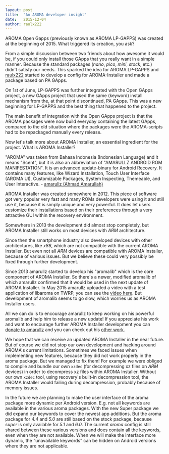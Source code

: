 ```yaml
---
layout: post
title:  "An AROMA developer insight"
date:   2015-12-04
author: raulx222
---
```

AROMA Open Gapps (previously known as AROMA LP-GAPPS) was created at the beginning of 2015. What triggered its creation, you ask?

From a simple discussion between two friends about how awesome it would be, if you could only install those GApps that you really want in a simple manner. Because the standard packages (*nano*, *pico*, *mini*, *stock*, etc.) didn't satisfy our needs. This sparked the idea for AROMA LP-GAPPS and [raulx222](https://github.com/raulpetru) started to develop a config for AROMA-Installer and made a package based on PA GApps.

On 1st of June, LP-GAPPS was further integrated with the Open GApps project, a new GApps project that used the same (keyword) install mechanism from the, at that point discontinued, PA GApps. This was a new beginning for LP-GAPPS and the best thing that happened to the project.

The main benefit of integration with the Open GApps project is that the AROMA packages were now build everyday containing the latest GApps, compared to the old situation where the packages were the AROMA-scripts had to be repackaged manually every release.

Now let's talk more about AROMA Installer, an essential ingredient for the project. What is AROMA Installer?

"AROMA" was taken from Bahasa Indonesia (Indonesian Language) and it means "Scent", but it is also an abbreviation of "AMARULLZ ANDROID ROM MANIFESTATION". It is an advanced update-binary for Android Recovery. It contains many features, like Wizard Installation, Touch User Interface (AROMA UI), Customizable Packages, System Inspecting, Themeable, and User Interactive. - [amarullz (Ahmad Amarullah)](https://github.com/amarullz)

AROMA Installer was created somewhere in 2012. This piece of software got very popular very fast and many ROMs developers were using it and still use it, because it is simply unique and very powerful. It does let users customize their installations based on their preferences through a very attractive GUI within the recovery environment.

Somewhere in 2013 the development did almost stop completely, but AROMA Installer still works on most devices with *ARM* architecture.

Since then the smartphone industry also developed devices with other architectures, like *x86*, which are not compatible with the current AROMA Installer. But even not all *ARM* devices are compatible with AROMA Installer, because of various issues. But we believe these could very possibly be fixed through further development.

Since 2013 amarullz started to develop his "aromalib" which is the core component of AROMA Installer. So there's a newer, modified aromalib of which amarullz confirmed that it would be used in the next update of AROMA Installer. In May 2015 amarullz uploaded a video with a test application of libaroma on TWRP, you can see the [video here](https://www.youtube.com/watch?v=3hPMhBXhpqQ). But development of aromalib seems to go slow, which worries us as AROMA Installer users.

All we can do is to encourage amarullz to keep working on his powerful aromalib and help him to release a new update! If you appreciate his work and want to encourage further AROMA Installer development you can [donate to amarullz](http://forum.xda-developers.com/donatetome.php?u=402300) and you can check out his [other work](https://github.com/amarullz).

We hope that we can receive an updated AROMA Installer in the near future. But of course we did not stop our own development and hacking around AROMA's current limitations. Sometimes we faced issues when implementing new features, because they did not work properly in the aroma package. But we managed to fix them! For example we were obliged to compile and bundle our own `xzdec` (for decompressing xz files on *ARM* devices) in order to decompress xz files within AROMA Installer. Without our own `xzdec` tool, using recovery's built-in decompression tool, the AROMA Installer would failing during decompression, probably because of memory issues.

In the future we are planning to make the user interface of the aroma package more dynamic per Android version. E.g. not all keywords are available in the various aroma packages. With the new Super package we did expand our keywords to cover the newest app additions. But the aroma package for *4.4* and *5.0* are still based on the stock package, because *super* is only available for *5.1* and *6.0*. The current *aroma* config is still shared between these various versions and does contain all the keywords, even when they are not available. When we will make the interface more dynamic, the “unavailable keywords” can be hidden on Android versions where they are not applicable.﻿
